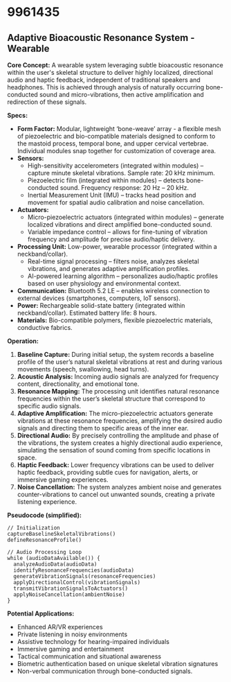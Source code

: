 # 9961435

## Adaptive Bioacoustic Resonance System - Wearable

**Core Concept:** A wearable system leveraging subtle bioacoustic resonance within the user's skeletal structure to deliver highly localized, directional audio and haptic feedback, independent of traditional speakers and headphones. This is achieved through analysis of naturally occurring bone-conducted sound and micro-vibrations, then active amplification and redirection of these signals.

**Specs:**

*   **Form Factor:** Modular, lightweight ‘bone-weave’ array - a flexible mesh of piezoelectric and bio-compatible materials designed to conform to the mastoid process, temporal bone, and upper cervical vertebrae. Individual modules snap together for customization of coverage area.
*   **Sensors:**
    *   High-sensitivity accelerometers (integrated within modules) – capture minute skeletal vibrations. Sample rate: 20 kHz minimum.
    *   Piezoelectric film (integrated within modules) – detects bone-conducted sound. Frequency response: 20 Hz – 20 kHz.
    *   Inertial Measurement Unit (IMU) – tracks head position and movement for spatial audio calibration and noise cancellation.
*   **Actuators:**
    *   Micro-piezoelectric actuators (integrated within modules) – generate localized vibrations and direct amplified bone-conducted sound.
    *   Variable impedance control – allows for fine-tuning of vibration frequency and amplitude for precise audio/haptic delivery.
*   **Processing Unit:** Low-power, wearable processor (integrated within a neckband/collar).
    *   Real-time signal processing – filters noise, analyzes skeletal vibrations, and generates adaptive amplification profiles.
    *   AI-powered learning algorithm – personalizes audio/haptic profiles based on user physiology and environmental context.
*   **Communication:** Bluetooth 5.2 LE – enables wireless connection to external devices (smartphones, computers, IoT sensors).
*   **Power:** Rechargeable solid-state battery (integrated within neckband/collar). Estimated battery life: 8 hours.
*   **Materials:** Bio-compatible polymers, flexible piezoelectric materials, conductive fabrics.

**Operation:**

1.  **Baseline Capture:** During initial setup, the system records a baseline profile of the user’s natural skeletal vibrations at rest and during various movements (speech, swallowing, head turns).
2.  **Acoustic Analysis:** Incoming audio signals are analyzed for frequency content, directionality, and emotional tone.
3.  **Resonance Mapping:** The processing unit identifies natural resonance frequencies within the user’s skeletal structure that correspond to specific audio signals.
4.  **Adaptive Amplification:** The micro-piezoelectric actuators generate vibrations at these resonance frequencies, amplifying the desired audio signals and directing them to specific areas of the inner ear.
5.  **Directional Audio:** By precisely controlling the amplitude and phase of the vibrations, the system creates a highly directional audio experience, simulating the sensation of sound coming from specific locations in space.
6.  **Haptic Feedback:** Lower frequency vibrations can be used to deliver haptic feedback, providing subtle cues for navigation, alerts, or immersive gaming experiences.
7.  **Noise Cancellation:** The system analyzes ambient noise and generates counter-vibrations to cancel out unwanted sounds, creating a private listening experience.

**Pseudocode (simplified):**

```
// Initialization
captureBaselineSkeletalVibrations()
defineResonanceProfile()

// Audio Processing Loop
while (audioDataAvailable()) {
  analyzeAudioData(audioData)
  identifyResonanceFrequencies(audioData)
  generateVibrationSignals(resonanceFrequencies)
  applyDirectionalControl(vibrationSignals)
  transmitVibrationSignalsToActuators()
  applyNoiseCancellation(ambientNoise)
}
```

**Potential Applications:**

*   Enhanced AR/VR experiences
*   Private listening in noisy environments
*   Assistive technology for hearing-impaired individuals
*   Immersive gaming and entertainment
*   Tactical communication and situational awareness
*   Biometric authentication based on unique skeletal vibration signatures
*   Non-verbal communication through bone-conducted signals.